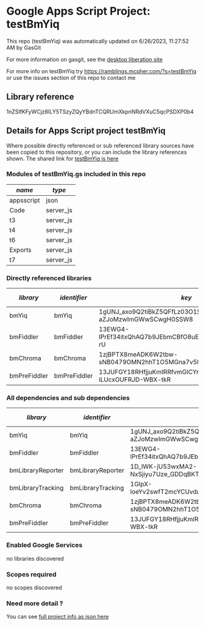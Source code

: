 # Google Apps Script Project: testBmYiq
This repo (testBmYiq) was automatically updated on 6/26/2023, 11:27:52 AM by GasGit

For more information on gasgit, see the [desktop liberation site](https://ramblings.mcpher.com/drive-sdk-and-github/migrategasgit/ "desktop liberation")

For more info on testBmYiq try https://ramblings.mcpher.com/?s=testBmYiq or use the issues section of this repo to contact me
## Library reference
1nZSlfKFyWCjz8ILY5TSzyZQyYBdnTCQRUmXkpnNRdVXuC5qcPSDXP0b4


## Details for Apps Script project testBmYiq
Where possible directly referenced or sub referenced library sources have been copied to this repository, or you can include the library references shown. 
The shared link for [testBmYiq is here](https://script.google.com/d/1nZSlfKFyWCjz8ILY5TSzyZQyYBdnTCQRUmXkpnNRdVXuC5qcPSDXP0b4/edit?usp=sharing "open in the GAS IDE")

### Modules of testBmYiq.gs included in this repo
*name*|*type*
--- | --- 
appsscript| json
Code| server_js
t3| server_js
t4| server_js
t6| server_js
Exports| server_js
t7| server_js
### Directly referenced libraries
*library*|*identifier*|*key*|*version*|*dev mode*|*source*|
--- | --- | --- | --- | --- | --- 
bmYiq| bmYiq|1gUNJ_axo9Q2tiBkZ5QFfLz03O1SMLR11Z-aZJoMzwImGWwSCwgH0SSW8|0|no|[here](libraries/bmYiq "library source")
bmFiddler| bmFiddler|13EWG4-lPrEf34itxQhAQ7b9JEbmCBfO8uE4Mhr99CHi3Pw65oxXtq-rU|0|no|[here](libraries/bmFiddler "library source")
bmChroma| bmChroma|1zjBPTX8meADK6W2tbw-sNB0479OMN2hhT1O5MGna7v5liAj7paj-W8QE|3|no|[here](libraries/bmChroma "library source")
bmPreFiddler| bmPreFiddler|13JUFGY18RHfjjuKmIRRfvmGlCYrEkEtN6uUm-iLUcxOUFRJD-WBX-tkR|33|no|[here](libraries/bmPreFiddler "library source")
### All dependencies and sub dependencies
*library*|*identifier*|*key*|*version*|*dev mode*|*source*|
--- | --- | --- | --- | --- | --- 
bmYiq| bmYiq|1gUNJ_axo9Q2tiBkZ5QFfLz03O1SMLR11Z-aZJoMzwImGWwSCwgH0SSW8|0|no|[here](libraries/bmYiq "library source")
bmFiddler| bmFiddler|13EWG4-lPrEf34itxQhAQ7b9JEbmCBfO8uE4Mhr99CHi3Pw65oxXtq-rU|0|no|[here](libraries/bmFiddler "library source")
bmLibraryReporter| bmLibraryReporter|1D_lWK-jU53wxMA2-NxSjiyu7Uze_GDDqBKTsQnCgPhyUmmSLv0bfTNPX|14|no|[here](libraries/bmLibraryReporter "library source")
bmLibraryTracking| bmLibraryTracking|1GIpX-loeYv2swfT2mcYCUvduAXtoYdzenzIYXt4M_1YLmlN7eMrO1h_P|7|no|[here](libraries/bmLibraryTracking "library source")
bmChroma| bmChroma|1zjBPTX8meADK6W2tbw-sNB0479OMN2hhT1O5MGna7v5liAj7paj-W8QE|3|no|[here](libraries/bmChroma "library source")
bmPreFiddler| bmPreFiddler|13JUFGY18RHfjjuKmIRRfvmGlCYrEkEtN6uUm-iLUcxOUFRJD-WBX-tkR|33|no|[here](libraries/bmPreFiddler "library source")
### Enabled Google Services
no libraries discovered
### Scopes required
no scopes discovered
### Need more detail ?
You can see [full project info as json here](info.json)
